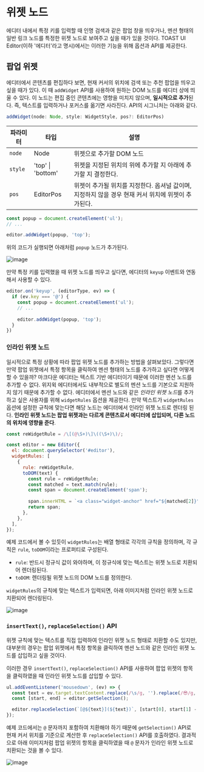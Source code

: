 # 위젯 노드

에디터 내에서 특정 키를 입력할 때 인명 검색과 같은 팝업 창을 띄우거나, 멘션 형태의 일반 링크 노드를 특정한 위젯 노드로 보여주고 싶을 때가 있을 것이다. TOAST UI Editor(이하 '에디터'라고 명시)에서는 이러한 기능을 위해 옵션과 API를 제공한다.

## 팝업 위젯

에디터에서 콘텐츠를 편집하다 보면, 현재 커서의 위치에 검색 또는 추천 팝업을 띄우고 싶을 때가 있다. 이 때 `addWidget` API를 사용하여 원하는 DOM 노드를 에디터 상에 띄울 수 있다. 이 노드는 편집 중인 콘텐츠에는 영향을 미치지 않으며, **일시적으로 추가**된다. 즉, 텍스트를 입력하거나 포커스를 옮기면 사라진다. API의 시그니처는 아래와 같다.

```ts
addWidget(node: Node, style: WidgetStyle, pos?: EditorPos)
```

| 파라미터 | 타입 | 설명 |
| --- | --- | --- |
| `node` | Node | 위젯으로 추가할 DOM 노드 | 
| `style` | 'top' \| 'bottom' | 위젯을 지정된 위치의 위에 추가할 지 아래에 추가할 지 결정한다. | 
| `pos` | EditorPos | 위젯이 추가될 위치를 지정한다. 옵셔널 값이며, 지정하지 않을 경우 현재 커서 위치에 위젯이 추가된다. | 

```js
const popup = document.createElement('ul');
// ...

editor.addWidget(popup, 'top');
```

위의 코드가 실행되면 아래처럼 `popup` 노드가 추가된다. 

![image](https://user-images.githubusercontent.com/37766175/120617182-d6a0d300-c494-11eb-8fb9-58926c60e8b7.png)

만약 특정 키를 입력했을 때 위젯 노드를 띄우고 싶다면, 에디터의 `keyup` 이벤트와 연동해서 사용할 수 있다.

```js
editor.on('keyup', (editorType, ev) => {
  if (ev.key === '@') {
    const popup = document.createElement('ul');
    // ...
  
    editor.addWidget(popup, 'top');
  }
})
```

### 인라인 위젯 노드

일시적으로 특정 상황에 따라 팝업 위젯 노드를 추가하는 방법을 살펴보았다. 그렇다면 만약 팝업 위젯에서 특정 항목을 클릭하여 멘션 형태의 노드를 추가하고 싶다면 어떻게 할 수 있을까? 
마크다운 에디터는 텍스트 기반 에디터이기 때문에 이러한 멘션 노드를 추가할 수 없다. 위지윅 에디터에서도 내부적으로 별도의 멘션 노드를 기본으로 지원하지 않기 때문에 추가할 수 없다. 
에디터에서 멘션 노드와 같은 *인라인 위젯 노드*를 추가하고 싶은 사용자를 위해 `widgetRules` 옵션을 제공한다. 만약 텍스트가 `widgetRules` 옵션에 설정한 규칙에 맞는다면 해당 노드는 에디터에서 인라인 위젯 노드로 렌더링 된다. **인라인 위젯 노드는 팝업 위젯과는 다르게 콘텐츠로서 에디터에 삽입되며, 다른 노드의 위치에 영향을 준다**.

```js
const reWidgetRule = /\[(@\S+)\]\((\S+)\)/;

const editor = new Editor({
  el: document.querySelector('#editor'),
  widgetRules: [
    {
      rule: reWidgetRule,
      toDOM(text) {
        const rule = reWidgetRule;
        const matched = text.match(rule);
        const span = document.createElement('span');
  
        span.innerHTML = `<a class="widget-anchor" href="${matched[2]}">${matched[1]}</a>`;
        return span;
      },
    },
  ],
});
```

예제 코드에서 볼 수 있듯이 `widgetRules`는 배열 형태로 각각의 규칙을 정의하며, 각 규칙은 `rule`, `toDOM`이라는 프로퍼티로 구성된다.

* `rule`: 반드시 정규식 값이 와야하며, 이 정규식에 맞는 텍스트는 위젯 노드로 치환되어 렌더링된다.
* `toDOM`: 렌더링될 위젯 노드의 DOM 노드를 정의한다.

`widgetRules`의 규칙에 맞는 텍스트가 입력되면, 아래 이미지처럼 인라인 위젯 노드로 치환되어 렌더링된다.

![image](https://user-images.githubusercontent.com/37766175/120621226-a6f3ca00-c498-11eb-9355-0275fd3bdbdb.gif)

### `insertText()`, `replaceSelection()` API

위젯 규칙에 맞는 텍스트를 직접 입력하여 인라인 위젯 노드 형태로 치환할 수도 있지만, 대부분의 경우는 팝업 위젯에서 특정 항목을 클릭하여 멘션 노드와 같은 인라인 위젯 노드를 삽입하고 싶을 것이다.

이러한 경우 `insertText()`, `replaceSelection()` API를 사용하여 팝업 위젯의 항목을 클릭하였을 때 인라인 위젯 노드를 삽입할 수 있다.

```js
ul.addEventListener('mousedown', (ev) => {
  const text = ev.target.textContent.replace(/\s/g, '').replace(/😎/g, '');
  const [start, end] = editor.getSelection();

  editor.replaceSelection(`[@${text}](${text})`, [start[0], start[1] - 1], end);
});
```

예제 코드에서는 `@` 문자까지 포함하여 치환해야 하기 때문에 `getSelection()` API로 현재 커서 위치를 기준으로 계산한 후 `replaceSelection()` API를 호출하였다. 결과적으로 아래 이미지처럼 팝업 위젯의 항목을 클릭하였을 때 `@` 문자가 인라인 위젯 노드로 치환되는 것을 볼 수 있다.

![image](https://user-images.githubusercontent.com/37766175/120624280-81b48b00-c49b-11eb-9896-432120c27389.gif)
